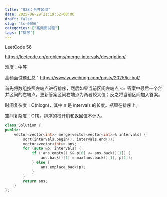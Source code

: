```yaml
---
title: "028：合并区间"
date: 2025-06-29T21:19:52+08:00
draft: false
slug: "lc-0056"
categories: ["高频面试题"]
tags: ["排序"]
---
```


LeetCode 56

https://leetcode.cn/problems/merge-intervals/description/

难度：中等

高频面试题汇总：https://www.yuweihung.com/posts/2025/lc-hot/

首先将数组按照左端点进行排序，然后如果当前区间左端点 <= 答案中最后一个合并区间的右端点，更新答案区间右端点为两者较大值；反之将当前区间加入答案。

时间复杂度：O(nlogn)，其中 n 是 intervals 的长度。瓶颈在排序上。

空间复杂度：O(1)。排序的栈开销和返回值不计入。

<!--more-->

```cpp
class Solution {
public:
    vector<vector<int>> merge(vector<vector<int>>& intervals) {
        sort(intervals.begin(), intervals.end());
        vector<vector<int>> ans;
        for (auto &p: intervals) {
            if (!ans.empty() && p[0] <= ans.back()[1]) {
                ans.back()[1] = max(ans.back()[1], p[1]);
            } else {
                ans.emplace_back(p);
            }
        }
        return ans;
    }
};
```
